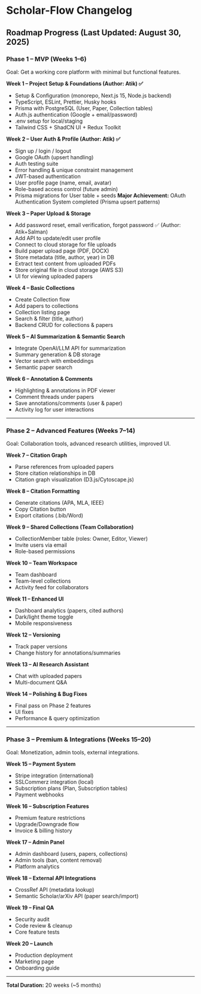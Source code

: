 # Scholar-Flow Changelog

## Roadmap Progress (Last Updated: August 30, 2025)

### Phase 1 – MVP (Weeks 1–6)

Goal: Get a working core platform with minimal but functional features.

**Week 1 – Project Setup & Foundations (Author: Atik) ✅**

- Setup & Configuration (monorepo, Next.js 15, Node.js backend)
- TypeScript, ESLint, Prettier, Husky hooks
- Prisma with PostgreSQL (User, Paper, Collection tables)
- Auth.js authentication (Google + email/password)
- .env setup for local/staging
- Tailwind CSS + ShadCN UI + Redux Toolkit

**Week 2 – User Auth & Profile (Author: Atik) ✅**

- Sign up / login / logout
- Google OAuth (upsert handling)
- Auth testing suite
- Error handling & unique constraint management
- JWT-based authentication
- User profile page (name, email, avatar)
- Role-based access control (future admin)
- Prisma migrations for User table + seeds
  **Major Achievement:** OAuth Authentication System completed (Prisma upsert patterns)

**Week 3 – Paper Upload & Storage**

- Add password reset, email verification, forgot password ✅ (Author: Atik+Salman)
- Add API to update/edit user profile
- Connect to cloud storage for file uploads
- Build paper upload page (PDF, DOCX)
- Store metadata (title, author, year) in DB
- Extract text content from uploaded PDFs
- Store original file in cloud storage (AWS S3)
- UI for viewing uploaded papers

**Week 4 – Basic Collections**

- Create Collection flow
- Add papers to collections
- Collection listing page
- Search & filter (title, author)
- Backend CRUD for collections & papers

**Week 5 – AI Summarization & Semantic Search**

- Integrate OpenAI/LLM API for summarization
- Summary generation & DB storage
- Vector search with embeddings
- Semantic paper search

**Week 6 – Annotation & Comments**

- Highlighting & annotations in PDF viewer
- Comment threads under papers
- Save annotations/comments (user & paper)
- Activity log for user interactions

---

### Phase 2 – Advanced Features (Weeks 7–14)

Goal: Collaboration tools, advanced research utilities, improved UI.

**Week 7 – Citation Graph**

- Parse references from uploaded papers
- Store citation relationships in DB
- Citation graph visualization (D3.js/Cytoscape.js)

**Week 8 – Citation Formatting**

- Generate citations (APA, MLA, IEEE)
- Copy Citation button
- Export citations (.bib/Word)

**Week 9 – Shared Collections (Team Collaboration)**

- CollectionMember table (roles: Owner, Editor, Viewer)
- Invite users via email
- Role-based permissions

**Week 10 – Team Workspace**

- Team dashboard
- Team-level collections
- Activity feed for collaborators

**Week 11 – Enhanced UI**

- Dashboard analytics (papers, cited authors)
- Dark/light theme toggle
- Mobile responsiveness

**Week 12 – Versioning**

- Track paper versions
- Change history for annotations/summaries

**Week 13 – AI Research Assistant**

- Chat with uploaded papers
- Multi-document Q&A

**Week 14 – Polishing & Bug Fixes**

- Final pass on Phase 2 features
- UI fixes
- Performance & query optimization

---

### Phase 3 – Premium & Integrations (Weeks 15–20)

Goal: Monetization, admin tools, external integrations.

**Week 15 – Payment System**

- Stripe integration (international)
- SSLCommerz integration (local)
- Subscription plans (Plan, Subscription tables)
- Payment webhooks

**Week 16 – Subscription Features**

- Premium feature restrictions
- Upgrade/Downgrade flow
- Invoice & billing history

**Week 17 – Admin Panel**

- Admin dashboard (users, papers, collections)
- Admin tools (ban, content removal)
- Platform analytics

**Week 18 – External API Integrations**

- CrossRef API (metadata lookup)
- Semantic Scholar/arXiv API (paper search/import)

**Week 19 – Final QA**

- Security audit
- Code review & cleanup
- Core feature tests

**Week 20 – Launch**

- Production deployment
- Marketing page
- Onboarding guide

---

**Total Duration:** 20 weeks (~5 months)
